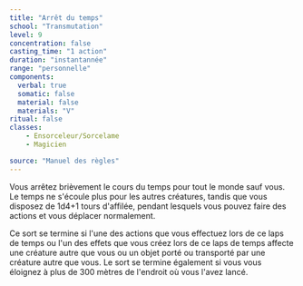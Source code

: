 ```yaml
---
title: "Arrêt du temps"
school: "Transmutation"
level: 9
concentration: false
casting_time: "1 action"
duration: "instantannée"
range: "personnelle"
components:
  verbal: true
  somatic: false
  material: false
  materials: "V"
ritual: false
classes:
    - Ensorceleur/Sorcelame
    - Magicien

source: "Manuel des règles"
---
```

Vous arrêtez brièvement le cours du temps pour tout le monde sauf vous. Le temps ne s'écoule plus pour les autres créatures, tandis que vous disposez de 1d4+1  tours d'affilée, pendant lesquels vous pouvez faire des actions et vous déplacer normalement.

Ce sort se termine si l'une des actions que vous effectuez lors de ce laps de temps ou l'un des effets que vous créez lors de ce laps de temps affecte une créature autre que vous ou un objet porté ou transporté par une créature autre que vous. Le sort se termine également si vous vous éloignez à plus de 300 mètres de l'endroit où vous l'avez lancé.

